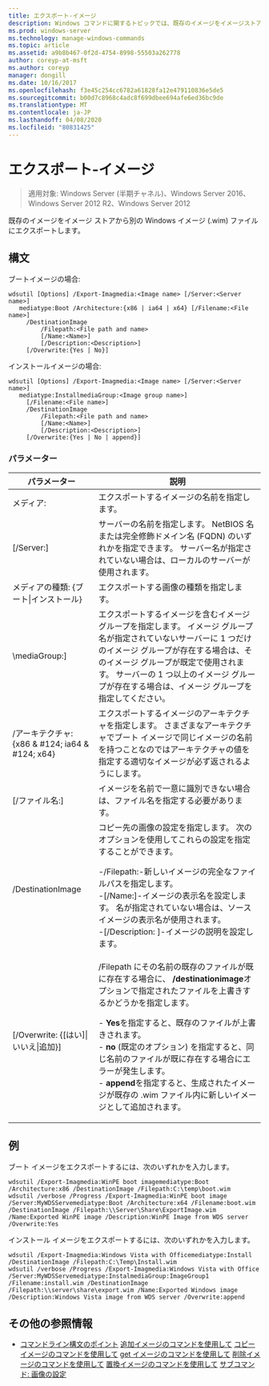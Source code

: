 ```yaml
---
title: エクスポート-イメージ
description: Windows コマンドに関するトピックでは、既存のイメージをイメージストアから別の Windows イメージ (.wim) ファイルにエクスポートするイメージのエクスポートについて説明しています。
ms.prod: windows-server
ms.technology: manage-windows-commands
ms.topic: article
ms.assetid: a9b8b467-0f2d-4754-8998-55503a262778
author: coreyp-at-msft
ms.author: coreyp
manager: dongill
ms.date: 10/16/2017
ms.openlocfilehash: f3e45c254cc6782a61828fa12e479110836e5de5
ms.sourcegitcommit: b00d7c8968c4adc8f699dbee694afe6ed36bc9de
ms.translationtype: MT
ms.contentlocale: ja-JP
ms.lasthandoff: 04/08/2020
ms.locfileid: "80831425"
---
```

# <a name="export-image"></a>エクスポート-イメージ

>適用対象: Windows Server (半期チャネル)、Windows Server 2016、Windows Server 2012 R2、Windows Server 2012

既存のイメージをイメージ ストアから別の Windows イメージ (.wim) ファイルにエクスポートします。

## <a name="syntax"></a>構文
ブートイメージの場合:
```
wdsutil [Options] /Export-Imagmedia:<Image name> [/Server:<Server name>]
   mediatype:Boot /Architecture:{x86 | ia64 | x64} [/Filename:<File name>]
     /DestinationImage
         /Filepath:<File path and name>
         [/Name:<Name>]
         [/Description:<Description>]
     [/Overwrite:{Yes | No}]
```
インストールイメージの場合:
```
wdsutil [Options] /Export-Imagmedia:<Image name> [/Server:<Server name>]
   mediatype:InstallmediaGroup:<Image group name>]
     [/Filename:<File name>]
     /DestinationImage
         /Filepath:<File path and name>
         [/Name:<Name>]
         [/Description:<Description>]
     [/Overwrite:{Yes | No | append}]
```
### <a name="parameters"></a>パラメーター
|パラメーター|説明|
|-------|--------|
メディア:<Image name>|エクスポートするイメージの名前を指定します。|
|[/Server:<Server name>]|サーバーの名前を指定します。 NetBIOS 名または完全修飾ドメイン名 (FQDN) のいずれかを指定できます。 サーバー名が指定されていない場合は、ローカルのサーバーが使用されます。|
メディアの種類: {ブート&#124;インストール}|エクスポートする画像の種類を指定します。|
|\mediaGroup:<Image group name>]|エクスポートするイメージを含むイメージ グループを指定します。 イメージ グループ名が指定されていないサーバーに 1 つだけのイメージ グループが存在する場合は、そのイメージ グループが既定で使用されます。 サーバーの 1 つ以上のイメージ グループが存在する場合は、イメージ グループを指定してください。|
|/アーキテクチャ: {x86 & #124; ia64 & #124; x64}|エクスポートするイメージのアーキテクチャを指定します。 さまざまなアーキテクチャでブート イメージで同じイメージの名前を持つことなのではアーキテクチャの値を指定する適切なイメージが必ず返されるようにします。|
|[/ファイル名:<Filename>]|イメージを名前で一意に識別できない場合は、ファイル名を指定する必要があります。|
|/DestinationImage|コピー先の画像の設定を指定します。 次のオプションを使用してこれらの設定を指定することができます。<p>-/Filepath:<File path and name>-新しいイメージの完全なファイルパスを指定します。<br />-[/Name:<Name>]-イメージの表示名を設定します。 名が指定されていない場合は、ソース イメージの表示名が使用されます。<br />-[/Description: <Description>]-イメージの説明を設定します。|
|[/Overwrite: {[はい]&#124;いいえ&#124;追加}]|/Filepath にその名前の既存のファイルが既に存在する場合に、 **/destinationimage**オプションで指定されたファイルを上書きするかどうかを指定します。<p>-   **Yes**を指定すると、既存のファイルが上書きされます。<br />-   **no** (既定のオプション) を指定すると、同じ名前のファイルが既に存在する場合にエラーが発生します。<br />-   **append**を指定すると、生成されたイメージが既存の .wim ファイル内に新しいイメージとして追加されます。|
## <a name="examples"></a><a name=BKMK_examples></a>例
ブート イメージをエクスポートするには、次のいずれかを入力します。
```
wdsutil /Export-Imagmedia:WinPE boot imagemediatype:Boot /Architecture:x86 /DestinationImage /Filepath:C:\temp\boot.wim
wdsutil /verbose /Progress /Export-Imagmedia:WinPE boot image /Server:MyWDSServemediatype:Boot /Architecture:x64 /Filename:boot.wim 
/DestinationImage /Filepath:\\Server\Share\ExportImage.wim /Name:Exported WinPE image /Description:WinPE Image from WDS server /Overwrite:Yes
```
インストール イメージをエクスポートするには、次のいずれかを入力します。
```
wdsutil /Export-Imagmedia:Windows Vista with Officemediatype:Install /DestinationImage /Filepath:C:\Temp\Install.wim
wdsutil /verbose /Progress /Export-Imagmedia:Windows Vista with Office /Server:MyWDSServemediatype:InstalmediaGroup:ImageGroup1 
/Filename:install.wim /DestinationImage /Filepath:\\server\share\export.wim /Name:Exported Windows image /Description:Windows Vista image from WDS server /Overwrite:append
```
## <a name="additional-references"></a>その他の参照情報
- [コマンドライン構文のポイント](command-line-syntax-key.md)
[追加イメージのコマンドを使用して](using-the-add-image-command.md)
[コピー イメージのコマンドを使用して](using-the-copy-image-command.md)
[get イメージのコマンドを使用して](using-the-get-image-command.md)
[削除イメージのコマンドを使用して](using-the-remove-image-command.md)
[置換イメージのコマンドを使用して](using-the-replace-image-command.md)
[サブコマンド: 画像の設定](subcommand-set-image.md)
